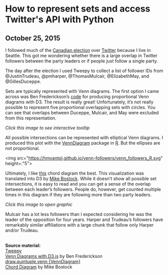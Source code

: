 # How to represent sets and access Twitter's API with Python
## October 25, 2015

I followed much of the <a href="https://en.wikipedia.org/wiki/Canadian_federal_election,_2015">Canadian election</a> over <a href="https://twitter.com/">Twitter</a> because I live in Seattle. This got me wondering whether there is a large overlap in Twitter followers between the party leaders or if people just follow a single party.

The day after the election I used Tweepy to collect a list of follower IDs from @JustinTrudeau, @pmharper, @ThomasMulcair, @ElizabethMay, and @GillesDuceppe.

Sets are typically represented with Venn diagrams. The first option I came across was Ben Frederickson’s <a href="https://github.com/benfred/venn.js">code</a> for producing proportional Venn diagrams with D3. The result is really great! Unfortunately, it’s not really possible to represent five proportional overlapping sets with circles. You can see that overlaps between Duceppe, Mulcair, and May were excluded from this representation.

<i>Click this image to see interactive tooltip</i>

All possible intersections can be represented with elliptical Venn diagrams. I produced this plot with the <a href="https://cran.r-project.org/web/packages/VennDiagram/">VennDiagram</a> package in <a href="https://cran.r-project.org/">R</a>. But the ellipses are not proportional.

<img src="https://hmvantol.github.io/venn-followers/venn_followers_R.svg" height=:"5">

Ultimately, I like <a href="http://circos.ca/">this</a> chord diagram the best. This visualization was translated into D3 by <a href="http://bl.ocks.org/mbostock/4062006">Mike Bostock</a>. While it doesn’t show all possible set intersections, it is easy to read and you can get a sense of the overlap between each leader’s followers. People do, however, get counted multiple times in this diagram if they are following more than two party leaders.

<i>Click this image to open graphic</i>

Mulcair has a lot less followers than I expected considering he was the leader of the opposition for four years. Harper and Trudeau’s followers have remarkably similar affiliations with a large chunk that follow only Harper and/or Trudeau.

<br>
<b>Source material:</b>
<br><a href="http://www.tweepy.org/">Tweepy</a>
<br><a href="http://www.benfrederickson.com/venn-diagrams-with-d3.js/">Venn Diagrams with D3.js</a> by Ben Frederickson
<br><a href="https://cran.r-project.org/web/packages/VennDiagram/VennDiagram.pdf">draw.quintuple.venn {VennDiagram}</a>
<br><a href="http://bl.ocks.org/mbostock/4062006">Chord Diagram</a> by Mike Bostock
